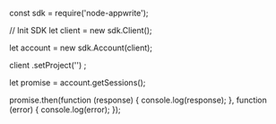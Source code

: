 const sdk = require('node-appwrite');

// Init SDK
let client = new sdk.Client();

let account = new sdk.Account(client);

client
    .setProject('')
;

let promise = account.getSessions();

promise.then(function (response) {
    console.log(response);
}, function (error) {
    console.log(error);
});
